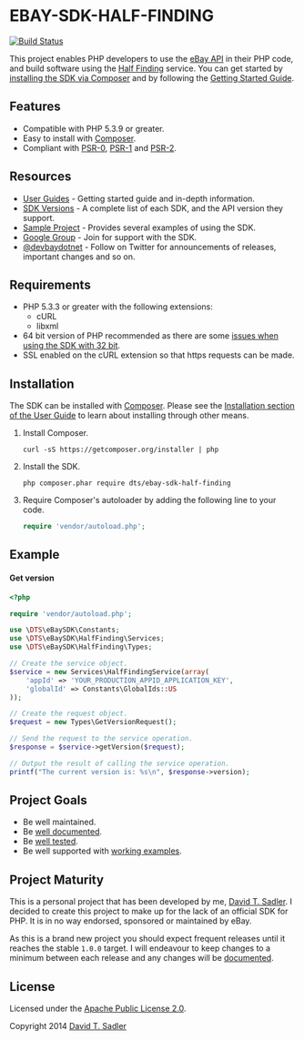 # EBAY-SDK-HALF-FINDING

[![Build Status](https://travis-ci.org/davidtsadler/ebay-sdk-half-finding.svg?branch=master)](https://travis-ci.org/davidtsadler/ebay-sdk-half-finding)

This project enables PHP developers to use the [eBay API](https://go.developer.ebay.com/developers/ebay/documentation-tools/) in their PHP code, and build software using the [Half Finding](http://developer.ebay.com/devzone/half-finding/Concepts/HalfFindingAPIGuide.html) service. You can get started by [installing the SDK via Composer](http://devbay.net/sdk/guides/installation/) and by following the [Getting Started Guide](http://devbay.net/sdk/guides/getting-started/).

## Features

  - Compatible with PHP 5.3.9 or greater.
  - Easy to install with [Composer](http://getcomposer.org/).
  - Compliant with [PSR-0](https://github.com/php-fig/fig-standards/blob/master/accepted/PSR-0.md), [PSR-1](https://github.com/php-fig/fig-standards/blob/master/accepted/PSR-1-basic-coding-standard.md) and [PSR-2](https://github.com/php-fig/fig-standards/blob/master/accepted/PSR-2-coding-style-guide.md).

## Resources

  - [User Guides](http://devbay.net/sdk/guides/) - Getting started guide and in-depth information.
  - [SDK Versions](http://devbay.net/sdk/guides/versions/) - A complete list of each SDK, and the API version they support.
  - [Sample Project](https://github.com/davidtsadler/ebay-sdk-examples) - Provides several examples of using the SDK.
  - [Google Group](https://groups.google.com/forum/#!forum/ebay-sdk-php) - Join for support with the SDK.
  - [@devbaydotnet](https://twitter.com/devbaydotnet) - Follow on Twitter for announcements of releases, important changes and so on.

## Requirements

  - PHP 5.3.3 or greater with the following extensions:
      - cURL
      - libxml
  - 64 bit version of PHP recommended as there are some [issues when using the SDK with 32 bit](http://devbay.net/sdk/guides/requirements/#issues).
  - SSL enabled on the cURL extension so that https requests can be made.

## Installation

The SDK can be installed with [Composer](http://getcomposer.org/). Please see the [Installation section of the User Guide](http://devbay.net/sdk/guides/installation/) to learn about installing through other means.

  1. Install Composer.

     ```
     curl -sS https://getcomposer.org/installer | php
     ```

  1. Install the SDK.

     ```
     php composer.phar require dts/ebay-sdk-half-finding
     ```

  1. Require Composer's autoloader by adding the following line to your code.

     ```php
     require 'vendor/autoload.php';
     ```

## Example

#### Get version

```php
<?php

require 'vendor/autoload.php';

use \DTS\eBaySDK\Constants;
use \DTS\eBaySDK\HalfFinding\Services;
use \DTS\eBaySDK\HalfFinding\Types;

// Create the service object.
$service = new Services\HalfFindingService(array(
    'appId' => 'YOUR_PRODUCTION_APPID_APPLICATION_KEY',
    'globalId' => Constants\GlobalIds::US
));

// Create the request object.
$request = new Types\GetVersionRequest();

// Send the request to the service operation.
$response = $service->getVersion($request);

// Output the result of calling the service operation.
printf("The current version is: %s\n", $response->version);
```

## Project Goals

  - Be well maintained.
  - Be [well documented](http://devbay.net/sdk/guides/).
  - Be [well tested](https://github.com/davidtsadler/ebay-sdk-half-finding/tree/master/test/DTS/eBaySDK/HalfFinding).
  - Be well supported with [working examples](https://github.com/davidtsadler/ebay-sdk-examples/blob/master/half-finding/README.md).

## Project Maturity

This is a personal project that has been developed by me, [David T. Sadler](http://twitter.com/davidtsadler). I decided to create this project to make up for the lack of an official SDK for PHP. It is in no way endorsed, sponsored or maintained by eBay.

As this is a brand new project you should expect frequent releases until it reaches the stable `1.0.0` target. I will endeavour to keep changes to a minimum between each release and any changes will be [documented](https://github.com/davidtsadler/ebay-sdk-half-finding/blob/master/CHANGELOG.md).

## License

Licensed under the [Apache Public License 2.0](http://www.apache.org/licenses/LICENSE-2.0.html).

Copyright 2014 [David T. Sadler](http://twitter.com/davidtsadler)
